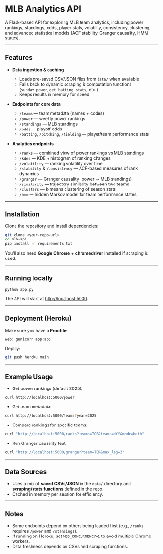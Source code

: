 # MLB Analytics API

A Flask-based API for exploring MLB team analytics, including power rankings, standings, odds, player stats, volatility, consistency, clustering, and advanced statistical models (ACF stability, Granger causality, HMM states).

---

## Features

* **Data ingestion & caching**

  * Loads pre-saved CSV/JSON files from `data/` when available
  * Falls back to dynamic scraping & computation functions (`sunday_power`, `get_batting_stats`, etc.)
  * Keeps results in memory for speed

* **Endpoints for core data**

  * `/teams` — team metadata (names + codes)
  * `/power` — weekly power rankings
  * `/standings` — MLB standings
  * `/odds` — playoff odds
  * `/batting`, `/pitching`, `/fielding` — player/team performance stats

* **Analytics endpoints**

  * `/ranks` — combined view of power rankings vs MLB standings
  * `/kdes` — KDE + histogram of ranking changes
  * `/volatility` — ranking volatility over time
  * `/stability` & `/consistency` — ACF-based measures of rank dynamics
  * `/granger` — Granger causality (power → MLB standings)
  * `/similarity` — trajectory similarity between two teams
  * `/clusters` — k-means clustering of season stats
  * `/hmm` — hidden Markov model for team performance states

---

## Installation

Clone the repository and install dependencies:

```bash
git clone <your-repo-url>
cd mlb-api
pip install -r requirements.txt
```

You’ll also need **Google Chrome** + **chromedriver** installed if scraping is used.

---

## Running locally

```bash
python app.py
```

The API will start at [http://localhost:5000](http://localhost:5000).

---

## Deployment (Heroku)

Make sure you have a **Procfile**:

```
web: gunicorn app:app
```

Deploy:

```bash
git push heroku main
```

---

## Example Usage

* Get power rankings (default 2025):

```bash
curl http://localhost:5000/power
```

* Get team metadata:

```bash
curl http://localhost:5000/teams?year=2025
```

* Compare rankings for specific teams:

```bash
curl "http://localhost:5000/ranks?teams=TOR&teams=NYY&mode=both"
```

* Run Granger causality test:

```bash
curl "http://localhost:5000/granger?team=TOR&max_lag=3"
```

---

## Data Sources

* Uses a mix of **saved CSVs/JSON** in the `data/` directory and **scraping/stats functions** defined in the repo.
* Cached in memory per session for efficiency.

---

## Notes

* Some endpoints depend on others being loaded first (e.g., `/ranks` requires `/power` and `/standings`).
* If running on Heroku, set `WEB_CONCURRENCY=1` to avoid multiple Chrome workers.
* Data freshness depends on CSVs and scraping functions.
